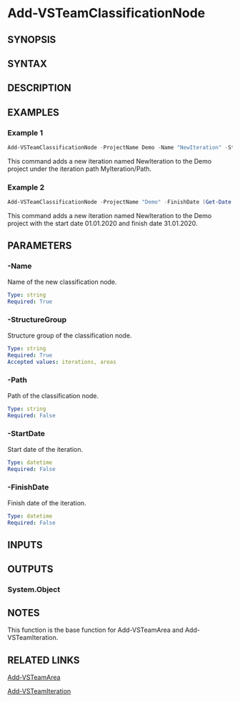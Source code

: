 <!-- #include "./common/header.md" -->

# Add-VSTeamClassificationNode

## SYNOPSIS

<!-- #include "./synopsis/Add-VSTeamClassificationNode.md" -->

## SYNTAX

## DESCRIPTION

<!-- #include "./synopsis/Add-VSTeamClassificationNode.md" -->

## EXAMPLES

### Example 1

```powershell
Add-VSTeamClassificationNode -ProjectName Demo -Name "NewIteration" -StructureGroup "iteration" -Path "MyIteration/Path"
```

This command adds a new iteration named NewIteration to the Demo project under the iteration path MyIteration/Path.

### Example 2

```powershell
Add-VSTeamClassificationNode -ProjectName "Demo" -FinishDate (Get-Date "31.01.2020") -StartDate (Get-Date "01.01.2020") -Name "NewIteration" -StructureGroup "iterations"
```

This command adds a new iteration named NewIteration to the Demo project with the start date 01.01.2020 and finish date 31.01.2020.

## PARAMETERS

### -Name

Name of the new classification node.

```yaml
Type: string
Required: True
```

### -StructureGroup

Structure group of the classification node.

```yaml
Type: string
Required: True
Accepted values: iterations, areas
```

### -Path

Path of the classification node.

```yaml
Type: string
Required: False
```

### -StartDate

Start date of the iteration.

```yaml
Type: datetime
Required: False
```

### -FinishDate

Finish date of the iteration.

```yaml
Type: datetime
Required: False
```

<!-- #include "./params/projectName.md" -->

## INPUTS

## OUTPUTS

### System.Object

## NOTES

This function is the base function for Add-VSTeamArea and Add-VSTeamIteration.

<!-- #include "./common/prerequisites.md" -->

## RELATED LINKS

<!-- #include "./common/related.md" -->

[Add-VSTeamArea](Add-VSTeamArea.md)

[Add-VSTeamIteration](Add-VSTeamIteration.md)

